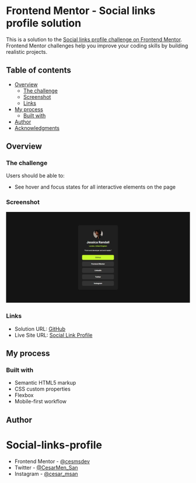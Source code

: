 # Frontend Mentor - Social links profile solution

This is a solution to the [Social links profile challenge on Frontend Mentor](https://www.frontendmentor.io/challenges/social-links-profile-UG32l9m6dQ). Frontend Mentor challenges help you improve your coding skills by building realistic projects. 

## Table of contents

- [Overview](#overview)
  - [The challenge](#the-challenge)
  - [Screenshot](#screenshot)
  - [Links](#links)
- [My process](#my-process)
  - [Built with](#built-with)
- [Author](#author)
- [Acknowledgments](#acknowledgments)

## Overview

### The challenge

Users should be able to:

- See hover and focus states for all interactive elements on the page

### Screenshot

![](./assets/screenshot/screenshot.jpeg)

### Links

- Solution URL: [GitHub](https://github.com/cesmsdev/Social-links-profile/tree/main)
- Live Site URL: [Social Link Profile](https://social-links-profile-rjk4gu00p-cesmsdevs-projects.vercel.app/)

## My process

### Built with

- Semantic HTML5 markup
- CSS custom properties
- Flexbox
- Mobile-first workflow

## Author
# Social-links-profile
- Frontend Mentor - [@cesmsdev](https://www.frontendmentor.io/profile/cesmsdev)
- Twitter - [@CesarMen_San](https://x.com/CesarMen_San)
- Instagram - [@cesar_msan](https://www.instagram.com/cesar_msan/)
